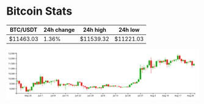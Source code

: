 # Bitcoin Stats

BTC/USDT|24h change|24h high|24h low|
|---|---|---|---|
|$11463.03|1.36%|$11539.32|$11221.03|

<img src="./chart.svg">

